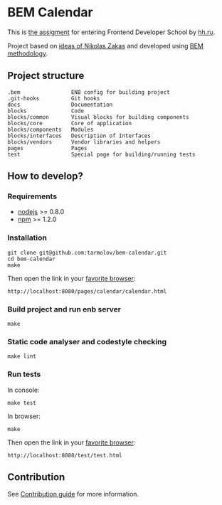 # BEM Calendar
This is [the assigment](doc/issue/README.en.md) for entering Frontend Developer School by [hh.ru](http://hh.ru/locale.do?language=EN).

Project based on [ideas of Nikolas Zakas](http://www.slideshare.net/nzakas/scalable-javascript-application-architecture) and developed using [BEM methodology](http://bem.info).

## Project structure
```
.bem                ENB config for building project
.git-hooks          Git hooks
docs                Documentation
blocks              Code
blocks/common       Visual blocks for building components
blocks/core         Core of application
blocks/components   Modules
blocks/interfaces   Description of Interfaces
blocks/vendors      Vendor libraries and helpers
pages               Pages
test                Special page for building/running tests
```

## How to develop?

### Requirements
  * [nodejs](http://nodejs.org/) >= 0.8.0
  * [npm](http://npmjs.org) >= 1.2.0

### Installation
```
git clone git@github.com:tarmolov/bem-calendar.git
cd bem-calendar
make
```
Then open the link in your [favorite browser](http://browser.yandex.com/):
```
http://localhost:8080/pages/calendar/calendar.html

```
### Build project and run enb server
```
make
```

### Static code analyser and codestyle checking
```
make lint
```

### Run tests
In console:
```
make test
```

In browser:
```
make
```
Then open the link in your [favorite browser](http://browser.yandex.com/):
```
http://localhost:8080/test/test.html
```

## Contribution
See [Contribution guide](CONTRIBUTION.md) for more information.
